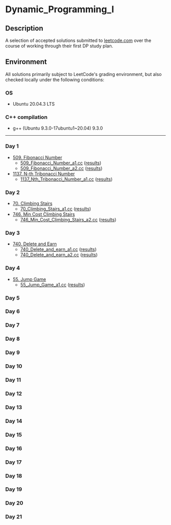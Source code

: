 # Dynamic_Programming_I

## Description
A selection of accepted solutions submitted to [leetcode.com](https://leetcode.com) over the course of working through their first DP study plan.

## Environment
All solutions primarily subject to LeetCode's grading environment, but also checked locally under the following conditions:

### OS
- Ubuntu 20.04.3 LTS

### C++ compilation
- g++ (Ubuntu 9.3.0-17ubuntu1~20.04) 9.3.0

---

### Day 1
- [509. Fibonacci Number](https://leetcode.com/problems/fibonacci-number/)
  - [509_Fibonacci_Number_a1.cc](509_Fibonacci_Number_a1.cc) ([results](https://leetcode.com/submissions/detail/660154130/))
  - [509_Fibonacci_Number_a2.cc](509_Fibonacci_Number_a2.cc) ([results](https://leetcode.com/submissions/detail/660163386/))
- [1137. N-th Tribonacci Number](https://leetcode.com/problems/n-th-tribonacci-number/)
  - [1137_Nth_Tribonacci_Number_a1.cc](./1137_Nth_Tribonacci_Number_a1.cc) ([results](https://leetcode.com/submissions/detail/660188333/))

### Day 2
- [70. Climbing Stairs](https://leetcode.com/problems/climbing-stairs/)
  - [70_Climbing_Stairs_a1.cc](./70_Climbing_Stairs_a1.cc) ([results](https://leetcode.com/submissions/detail/661411713/))
- [746. Min Cost Climbing Stairs](https://leetcode.com/problems/min-cost-climbing-stairs/)
  - [746_Min_Cost_Climbing_Stairs_a2.cc](./746_Min_Cost_Climbing_Stairs_a2.cc) ([results](https://leetcode.com/submissions/detail/662322750/))

### Day 3
- [740. Delete and Earn](https://leetcode.com/problems/delete-and-earn/)
  - [740_Delete_and_earn_a1.cc](./740_Delete_and_earn_a1.cc) ([results](https://leetcode.com/submissions/detail/662736567/))
  - [740_Delete_and_earn_a2.cc](./740_Delete_and_earn_a2.cc) ([results](https://leetcode.com/submissions/detail/662741646/))

### Day 4
- [55. Jump Game](https://leetcode.com/problems/jump-game/)
  - [55_Jump_Game_a1.cc](./55_Jump_Game_a1.cc) ([results](https://leetcode.com/submissions/detail/664702001/))

### Day 5

### Day 6

### Day 7

### Day 8

### Day 9

### Day 10

### Day 11

### Day 12

### Day 13

### Day 14

### Day 15

### Day 16

### Day 17

### Day 18

### Day 19

### Day 20

### Day 21
